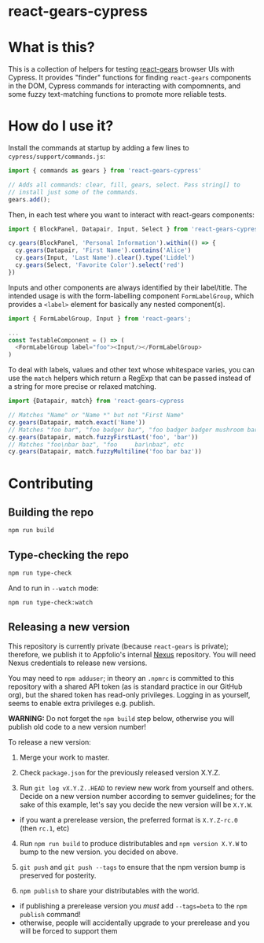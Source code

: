 # react-gears-cypress

# What is this?

This is a collection of helpers for testing
[react-gears](https://github.com/appfolio/react-gears) browser UIs with
Cypress. It provides "finder" functions for finding `react-gears` components
in the DOM, Cypress commands for interacting with compomnents, and some fuzzy
text-matching functions to promote more reliable tests.

# How do I use it?

Install the commands at startup by adding a few lines to `cypress/support/commands.js`:

```javascript
import { commands as gears } from 'react-gears-cypress'

// Adds all commands: clear, fill, gears, select. Pass string[] to
// install just some of the commands.
gears.add();
```

Then, in each test where you want to interact with react-gears components:

```javascript
import { BlockPanel, Datapair, Input, Select } from 'react-gears-cypress';

cy.gears(BlockPanel, 'Personal Information').within(() => {
  cy.gears(Datapair, 'First Name').contains('Alice')
  cy.gears(Input, 'Last Name').clear().type('Liddel')
  cy.gears(Select, 'Favorite Color').select('red')
})
```

Inputs and other components are always identified by their label/title. The
intended usage is with the form-labelling component `FormLabelGroup`, which provides a `<label>` element for basically any nested component(s).

```javascript
import { FormLabelGroup, Input } from 'react-gears';

...
const TestableComponent = () => (
  <FormLabelGroup label="foo"><Input/></FormLabelGroup>
)
```

To deal with labels, values and other text whose whitespace varies, you
can use the `match` helpers which return a RegExp that can be passed
instead of a string for more precise or relaxed matching.

```javascript
import {Datapair, match} from 'react-gears-cypress

// Matches "Name" or "Name *" but not "First Name"
cy.gears(Datapair, match.exact('Name'))
// Matches "foo bar", "foo badger bar", "foo badger badger mushroom bar", etc
cy.gears(Datapair, match.fuzzyFirstLast('foo', 'bar'))
// Matches "foo\nbar baz", "foo     bar\nbaz", etc
cy.gears(Datapair, match.fuzzyMultiline('foo bar baz'))
```

# Contributing

## Building the repo

```sh
npm run build
```

## Type-checking the repo

```sh
npm run type-check
```

And to run in `--watch` mode:

```sh
npm run type-check:watch
```

## Releasing a new version

This repository is currently private (because `react-gears` is private); therefore, we publish it to Appfolio's internal [Nexus](https://nexus.dev.appf.io/) repository. You will need Nexus
credentials to release new versions.

You may need to  `npm adduser`; in theory an `.npmrc` is committed to this repository with a shared API token (as is standard practice in our GitHub org), but the shared token has read-only privileges. Logging in
as yourself, seems to enable extra privileges e.g. publish.

**WARNING:** Do not forget the `npm build` step below, otherwise
you will publish old code to a new version number!

To release a new version:

1) Merge your work to master.

2) Check `package.json` for the previously released version X.Y.Z.

3) Run `git log vX.Y.Z..HEAD` to review new work from yourself and others. Decide on a new version number according to semver guidelines; for the sake of this example, let's say
you decide the new version will be `X.Y.W`.
  - if you want a prerelease version, the preferred format is `X.Y.Z-rc.0` (then `rc.1`, etc)

4) Run `npm run build` to produce distributables and `npm version X.Y.W` to bump to the new version.
you decided on above.

5) `git push` and `git push --tags` to ensure that the npm version bump is preserved
for posterity.

6) `npm publish` to share your distributables with the world.
  - if publishing a prerelease version you _must_ add `--tags=beta` to the `npm publish` command!
  - otherwise, people will accidentally upgrade to your prerelease and you will be forced to support them

